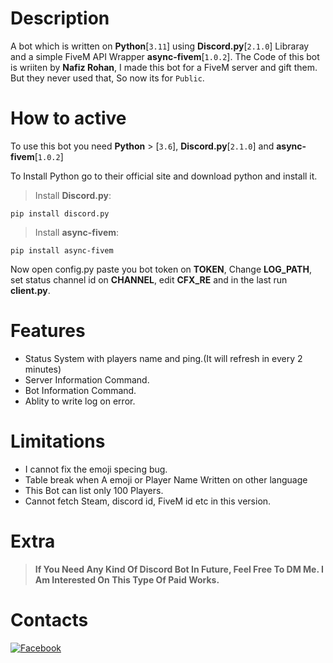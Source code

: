 # Description

A bot which is written on **Python**[`3.11`] using **Discord.py**[`2.1.0`] Libraray and a simple FiveM API Wrapper **async-fivem**[`1.0.2`]. 
The Code of this bot is wriiten by **Nafiz Rohan**, I made this bot for a FiveM server and gift them. But they never used that, So now its for `Public`.

# How to active

To use this bot you need **Python** > [`3.6`], **Discord.py**[`2.1.0`] and **async-fivem**[`1.0.2`]

To Install Python go to their official site and download python and install it.


> Install **Discord.py**:

```
pip install discord.py
```

> Install **async-fivem**:
```
pip install async-fivem
```

Now open config.py paste you bot token on **TOKEN**, Change **LOG_PATH**, set status channel id on **CHANNEL**, edit **CFX_RE** and in the last run **client.py**.

# Features

- Status System with players name and ping.(It will refresh in every 2 minutes)
- Server Information Command.
- Bot Information Command.
- Ablity to write log on error.

# Limitations

- I cannot fix the emoji specing bug.
- Table break when A emoji or Player Name Written on other language
- This Bot can list only 100 Players.
- Cannot fetch Steam, discord id, FiveM id etc in this version.

# Extra

> **If You Need Any Kind Of Discord Bot In Future, Feel Free To DM Me. I Am Interested On This Type Of Paid Works.**

# Contacts

[![Facebook](https://img.shields.io/badge/Facebook-%231877F2.svg?logo=Facebook&logoColor=white)](https://web.facebook.com/ROHANZHID21)